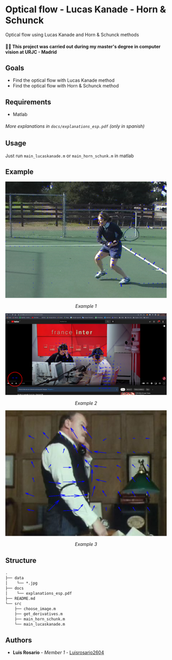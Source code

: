 # Optical flow - Lucas Kanade - Horn & Schunck

Optical flow using Lucas Kanade and Horn & Schunck methods

#### 👨‍🎓 This project was carried out during my master's degree in computer vision at URJC - Madrid

## Goals

- Find the optical flow with Lucas Kanade method
- Find the optical flow with Horn & Schunck method

## Requirements

* Matlab

###### More explanations in ```docs/explanations_esp.pdf``` (only in spanish)

## Usage

Just run ```main_lucaskanade.m``` or ```main_horn_schunk.m``` in matlab

## Example

<p align="center">
  <img src="./imgs/Ex_1.png">
</p>
<p align="center">
  <i>Example 1</i>
</p>

<p align="center">
  <img src="./imgs/Ex_2.png">
</p>
<p align="center">
  <i>Example 2</i>
</p>

<p align="center">
  <img src="./imgs/Ex_3.png">
</p>
<p align="center">
  <i>Example 3</i>
</p>

## Structure

    .
    ├── data
    │    └── *.jpg
    ├── docs
    │    └── explanations_esp.pdf
    ├── README.md
    └── src
        ├── choose_image.m
        ├── get_derivatives.m
        ├── main_horn_schunk.m
        └── main_lucaskanade.m

## Authors

* **Luis Rosario** - *Member 1* - [Luisrosario2604](https://github.com/Luisrosario2604)